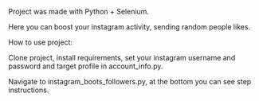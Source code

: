 Project was made with Python + Selenium.

Here you can boost your instagram activity, sending random people likes.

How to use project:

Clone project, install requirements, set your instagram username and password
and target profile in account_info.py.

Navigate to instagram_boots_followers.py, at the bottom you can see step instructions.
